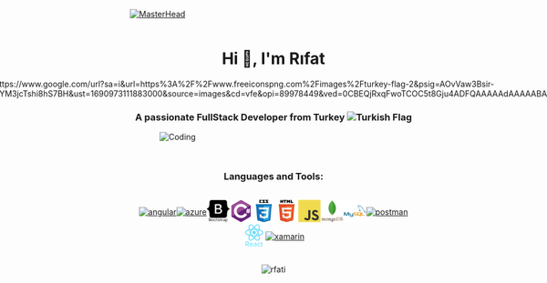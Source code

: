 [![MasterHead](https://developers.giphy.com/branch/master/static/api-512d36c09662682717108a38bbb5c57d.gif)](#)
 <link rel="stylesheet" href="https://cdnjs.cloudflare.com/ajax/libs/font-awesome/6.0.0-beta3/css/all.min.css">
</head>
<div style="display: flex; justify-content: center; align-items: center; flex-direction: column;">
  <h1 align="center">Hi 👋, I'm Rıfat</h1>
https://www.google.com/url?sa=i&url=https%3A%2F%2Fwww.freeiconspng.com%2Fimages%2Fturkey-flag-2&psig=AOvVaw3Bsir-0YM3jcTshi8hS7BH&ust=1690973111883000&source=images&cd=vfe&opi=89978449&ved=0CBEQjRxqFwoTCOC5t8Gju4ADFQAAAAAdAAAAABAK
  
  <h3 align="center">A passionate FullStack Developer from Turkey <img src="https://upload.wikimedia.org/wikipedia/commons/b/b4/Flag_of_Turkey.svg" class="turkish-flag" alt="Turkish Flag" style=" width: 40px; height: 28px;">
</h3>
  
  <img align="right" alt="Coding" width="400" src="https://cdn.dribbble.com/users/1162077/screenshots/3848914/programmer.gif">
  <p align="left"></p>

  <h3 style="clear: both;">Languages and Tools:</h3>
 
  <p style="clear: both; display: flex; justify-content: center; align-items: center; flex-wrap: wrap;">
    <a href="https://angular.io" target="_blank" rel="noreferrer"> <img src="https://angular.io/assets/images/logos/angular/angular.svg" alt="angular" width="40" height="40"/> </a>
    <a href="https://azure.microsoft.com/en-in/" target="_blank" rel="noreferrer"> <img src="https://www.vectorlogo.zone/logos/microsoft_azure/microsoft_azure-icon.svg" alt="azure" width="40" height="40"/> </a>
    <a href="https://getbootstrap.com" target="_blank" rel="noreferrer"> <img src="https://raw.githubusercontent.com/devicons/devicon/master/icons/bootstrap/bootstrap-plain-wordmark.svg" alt="bootstrap" width="40" height="40"/> </a>
    <a href="https://www.w3schools.com/cs/" target="_blank" rel="noreferrer"> <img src="https://raw.githubusercontent.com/devicons/devicon/master/icons/csharp/csharp-original.svg" alt="csharp" width="40" height="40"/> </a>
    <a href="https://www.w3schools.com/css/" target="_blank" rel="noreferrer"> <img src="https://raw.githubusercontent.com/devicons/devicon/master/icons/css3/css3-original-wordmark.svg" alt="css3" width="40" height="40"/> </a>
    <a href="https://www.w3.org/html/" target="_blank" rel="noreferrer"> <img src="https://raw.githubusercontent.com/devicons/devicon/master/icons/html5/html5-original-wordmark.svg" alt="html5" width="40" height="40"/> </a>
    <a href="https://developer.mozilla.org/en-US/docs/Web/JavaScript" target="_blank" rel="noreferrer"> <img src="https://raw.githubusercontent.com/devicons/devicon/master/icons/javascript/javascript-original.svg" alt="javascript" width="40" height="40"/> </a>
    <a href="https://www.mongodb.com/" target="_blank" rel="noreferrer"> <img src="https://raw.githubusercontent.com/devicons/devicon/master/icons/mongodb/mongodb-original-wordmark.svg" alt="mongodb" width="40" height="40"/> </a>
    <a href="https://www.mysql.com/" target="_blank" rel="noreferrer"> <img src="https://raw.githubusercontent.com/devicons/devicon/master/icons/mysql/mysql-original-wordmark.svg" alt="mysql" width="40" height="40"/> </a>
    <a href="https://postman.com" target="_blank" rel="noreferrer"> <img src="https://www.vectorlogo.zone/logos/getpostman/getpostman-icon.svg" alt="postman" width="40" height="40"/> </a>
    <a href="https://reactjs.org/" target="_blank" rel="noreferrer"> <img src="https://raw.githubusercontent.com/devicons/devicon/master/icons/react/react-original-wordmark.svg" alt="react" width="40" height="40"/> </a>
    <a href="https://dotnet.microsoft.com/apps/xamarin" target="_blank" rel="noreferrer"> <img src="https://raw.githubusercontent.com/detain/svg-logos/780f25886640cef088af994181646db2f6b1a3f8/svg/xamarin.svg" alt="xamarin" width="40" height="40"/> </a>
    
  </p>
 <p><img align="left" src="https://github-readme-stats.vercel.app/api/top-langs?username=rfati&show_icons=true&locale=en&layout=compact&theme=tokyonight" alt="rfati" /></p>
</div>

